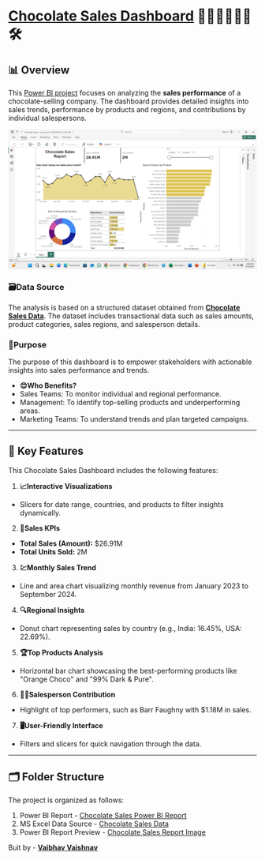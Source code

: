 # [Chocolate Sales Dashboard](https://github.com/vaibhavvaishnav221/Chocolate-Sales-Power-BI-Report/blob/main/Chocolate%20Sales.pbix "Chocolate Sales Dashboard") 🍫🍰🍩🍪🧁🍬🛠️

## 📊 Overview  
This [Power BI project](https://github.com/vaibhavvaishnav221/Chocolate-Sales-Power-BI-Report/blob/main/Chocolate%20Sales.pbix "Chocolate Sales Dashboard") focuses on analyzing the **sales performance** of a chocolate-selling company. The dashboard provides detailed insights into sales trends, performance by products and regions, and contributions by individual salespersons.

![Chocolate Sales Dashboard](https://github.com/vaibhavvaishnav221/Chocolate-Sales-Power-BI-Report/blob/main/Screenshot%20(78).png?raw=true "Chocolate Sales Dashboard")

### **🗃️Data Source**  
The analysis is based on a structured dataset obtained from **[Chocolate Sales Data](<Chocolate Sales.xlsx>)**. The dataset includes transactional data such as sales amounts, product categories, sales regions, and salesperson details.

### **🤔Purpose**  
The purpose of this dashboard is to empower stakeholders with actionable insights into sales performance and trends.  
- **😊Who Benefits?**  
- Sales Teams: To monitor individual and regional performance.  
- Management: To identify top-selling products and underperforming areas.  
- Marketing Teams: To understand trends and plan targeted campaigns.  

---

## 🚀 Key Features  
This Chocolate Sales Dashboard includes the following features:  
1. **📈Interactive Visualizations**  
- Slicers for date range, countries, and products to filter insights dynamically.  

2. **💼Sales KPIs**  
- **Total Sales (Amount):** $26.91M  
- **Total Units Sold:** 2M  

3. **💹Monthly Sales Trend**  
- Line and area chart visualizing monthly revenue from January 2023 to September 2024.  

 4. **🔍Regional Insights**  
- Donut chart representing sales by country (e.g., India: 16.45%, USA: 22.69%).  

5. **🏆Top Products Analysis**  
- Horizontal bar chart showcasing the best-performing products like "Orange Choco" and "99% Dark & Pure".  

6. **👨‍💼Salesperson Contribution**  
- Highlight of top performers, such as Barr Faughny with $1.18M in sales.  

7. **🖥️User-Friendly Interface**  
- Filters and slicers for quick navigation through the data.  

---

## 🗂️ Folder Structure  
The project is organized as follows:  
1. Power BI Report - [Chocolate Sales Power BI Report](https://github.com/vaibhavvaishnav221/Chocolate-Sales-Power-BI-Report/blob/main/Chocolate%20Sales.pbix "Chocolate Sales Report")
2. MS Excel Data Source - [Chocolate Sales Data](https://github.com/vaibhavvaishnav221/Chocolate-Sales-Power-BI-Report/blob/main/Chocolate%20Sales.xlsx "Chocolate Sales Data")
3. Power BI Report Preview - [Chocolate Sales Report Image](https://github.com/vaibhavvaishnav221/Chocolate-Sales-Power-BI-Report/blob/main/Screenshot%20(78).png "Chocolate Sales Report Image")

Buit by - **[Vaibhav Vaishnav](https://github.com/vaibhavvaishnav221 "Vaibhav Vaishnav | GiitHub")**
